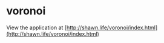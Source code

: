 # voronoi

View the application at [http://shawn.life/voronoi/index.html](http://shawn.life/voronoi/index.html)
